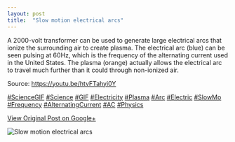 ```yaml
---
layout: post
title:  "Slow motion electrical arcs"
---
```


A 2000-volt transformer can be used to generate large electrical arcs that
ionize the surrounding air to create plasma. The electrical arc (blue) can be
seen pulsing at 60Hz, which is the frequency of the alternating current used
in the United States. The plasma (orange) actually allows the electrical arc
to travel much further than it could through non-ionized air.  
  
Source: <https://youtu.be/htvFTahyi0Y>  
  
[#ScienceGIF](https://plus.google.com/s/%23ScienceGIF/posts)
[#Science](https://plus.google.com/s/%23Science/posts)
[#GIF](https://plus.google.com/s/%23GIF/posts)
[#Electricity](https://plus.google.com/s/%23Electricity/posts)
[#Plasma](https://plus.google.com/s/%23Plasma/posts)
[#Arc](https://plus.google.com/s/%23Arc/posts)
[#Electric](https://plus.google.com/s/%23Electric/posts)
[#SlowMo](https://plus.google.com/s/%23SlowMo/posts)
[#Frequency](https://plus.google.com/s/%23Frequency/posts)
[#AlternatingCurrent](https://plus.google.com/s/%23AlternatingCurrent/posts)
[#AC](https://plus.google.com/s/%23AC/posts)
[#Physics](https://plus.google.com/s/%23Physics/posts)

[View Original Post on Google+](https://plus.google.com/+ColinSullender/posts/97MW9Cjbct3)

![Slow motion electrical arcs](/assets/img/2015-08-13-Slow-motion-electrical-arcs.gif)
